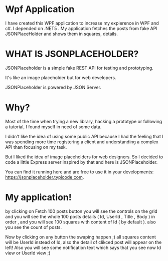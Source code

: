 # Wpf Application

I have created this WPF application to increase my expierence in WPF and c#. I depended on .NET5 .
My application fetches the posts from fake API JSONPlaceHolder and shows them in squares, details.

# WHAT IS JSONPLACEHOLDER?

JSONPlaceholder is a simple fake REST API for testing and prototyping.

It's like an image placeholder but for web developers.

JSONPlaceholder is powered by JSON Server. 

# Why?
Most of the time when trying a new library, hacking a prototype or following a tutorial, I found myself in need of some data.

I didn't like the idea of using some public API because I had the feeling that I was spending more time registering a client and understanding a complex API than focusing on my task.

But I liked the idea of image placeholders for web designers. So I decided to code a little Express server inspired by that and here is JSONPlaceholder.

You can find it running here and are free to use it in your developments: https://jsonplaceholder.typicode.com.

# My application!
by clicking on Fetch 100 posts button you will see the controls on the grid and you will see the whole 100 posts details ( Id, UserId , Title , Body ) in order ,
and you will see 100 squares with content of Id ( by default ). also you see the count of posts.

Now by clicking on any button the swaping happen ;) all squares content will be UserId instead of Id, also the detail of clikced post will appear on the left!
Also you will see some notification text which says that you see now Id view or UserId view ;) 


